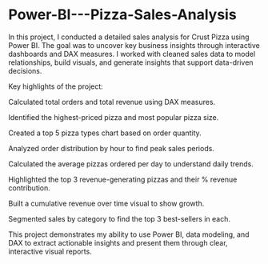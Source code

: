 # Power-BI---Pizza-Sales-Analysis
In this project, I conducted a detailed sales analysis for Crust Pizza using Power BI. The goal was to uncover key business insights through interactive dashboards and DAX measures. I worked with cleaned sales data to model relationships, build visuals, and generate insights that support data-driven decisions.

Key highlights of the project:

Calculated total orders and total revenue using DAX measures.

Identified the highest-priced pizza and most popular pizza size.

Created a top 5 pizza types chart based on order quantity.

Analyzed order distribution by hour to find peak sales periods.

Calculated the average pizzas ordered per day to understand daily trends.

Highlighted the top 3 revenue-generating pizzas and their % revenue contribution.

Built a cumulative revenue over time visual to show growth.

Segmented sales by category to find the top 3 best-sellers in each.

This project demonstrates my ability to use Power BI, data modeling, and DAX to extract actionable insights and present them through clear, interactive visual reports.
